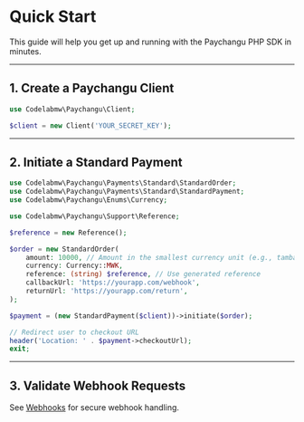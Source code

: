 # Quick Start

This guide will help you get up and running with the Paychangu PHP SDK in minutes.

---

## 1. Create a Paychangu Client

```php
use Codelabmw\Paychangu\Client;

$client = new Client('YOUR_SECRET_KEY');
```

---

## 2. Initiate a Standard Payment

```php
use Codelabmw\Paychangu\Payments\Standard\StandardOrder;
use Codelabmw\Paychangu\Payments\Standard\StandardPayment;
use Codelabmw\Paychangu\Enums\Currency;

use Codelabmw\Paychangu\Support\Reference;

$reference = new Reference();

$order = new StandardOrder(
    amount: 10000, // Amount in the smallest currency unit (e.g., tambala for MWK)
    currency: Currency::MWK,
    reference: (string) $reference, // Use generated reference
    callbackUrl: 'https://yourapp.com/webhook',
    returnUrl: 'https://yourapp.com/return',
);

$payment = (new StandardPayment($client))->initiate($order);

// Redirect user to checkout URL
header('Location: ' . $payment->checkoutUrl);
exit;
```

---

## 3. Validate Webhook Requests

See [Webhooks](webhooks.md) for secure webhook handling.

